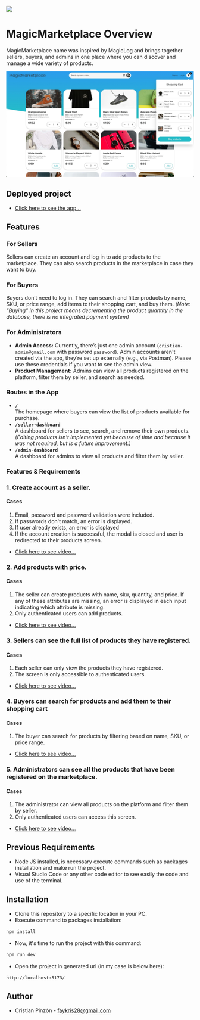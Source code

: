 ![](https://miro.medium.com/v2/resize:fit:1400/format:webp/1*poaGV4iICp06Q-yTlA2g_g.png)
# MagicMarketplace Overview

MagicMarketplace name was inspired by MagicLog and brings together sellers, buyers, and admins in one place where you can discover and manage a wide variety of products.

![](public/marketplace.jpeg)
## Deployed project
- [Click here to see the app...](https://magicmarketplace.netlify.app)

## Features
### For Sellers
Sellers can create an account and log in to add products to the marketplace. They can also search products in the marketplace in case they want to buy.

### For Buyers
Buyers don’t need to log in. They can search and filter products by name, SKU, or price range, add items to their shopping cart, and buy them. _(Note: "Buying" in this project means decrementing the product quantity in the database, there is no integrated payment system)_

### For Administrators
-   **Admin Access:** Currently, there’s just one admin account (`cristian-admin@gmail.com` with password `password`). Admin accounts aren't created via the app, they’re set up externally (e.g., via Postman). Please use these credentials if you want to see the admin view.
-   **Product Management:** Admins can view all products registered on the platform, filter them by seller, and search as needed.

### Routes in the App

-   **`/`**  
    The homepage where buyers can view the list of products available for purchase.
-   **`/seller-dashboard`**  
    A dashboard for sellers to see, search, and remove their own products. _(Editing products isn’t implemented yet because of time and because it was not required, but is a future improvement.)_
-   **`/admin-dashboard`**  
    A dashboard for admins to view all products and filter them by seller.

### Features & Requirements

### 1. Create account as a seller.

#### Cases
1. Email, password and password validation were included.
2. If passwords don't match, an error is displayed.
3. If user already exists, an error is displayed
4. If the account creation is successful, the modal is closed and user is redirected to their products screen.
- [Click here to see video...](https://drive.google.com/file/d/1mebOMycq-y2s4TnvhSaWuUTVNLpsYK9v/view?usp=sharing)

### 2. Add products with price.

#### Cases
1. The seller can create products with name, sku, quantity, and price. If any of these attributes are missing, an error is displayed in each input indicating which attribute is missing.
2. Only authenticated users can add products.
- [Click here to see video...](https://drive.google.com/file/d/1zXjkshFPf-WpiRC5LI3qLuH8RuZKKRX7/view?usp=sharing)

### 3. Sellers can see the full list of products they have registered.

#### Cases
1. Each seller can only view the products they have registered.
2. The screen is only accessible to authenticated users.
- [Click here to see video...](https://drive.google.com/file/d/1TEHC0K8Fcuk_LjmMEtYwcRiLEssFthag/view?usp=sharing)

### 4. Buyers can search for products and add them to their shopping cart

#### Cases
1. The buyer can search for products by filtering based on name, SKU, or price range.
- [Click here to see video...](https://drive.google.com/file/d/1sDQ_fwlZQE0Y8EoMi6104_SkXCZREsNx/view?usp=sharing)

### 5. Administrators can see all the products that have been registered on the marketplace.

#### Cases
1. The administrator can view all products on the platform and filter them by seller.
2. Only authenticated users can access this screen.
- [Click here to see video...](https://drive.google.com/file/d/1b87FnaBvK8P5yhAUCB6rSl7MfXIlw-Yi/view?usp=sharing)

## Previous Requirements
- Node JS installed, is necessary execute commands such as packages installation and make run the project.
- Visual Studio Code or any other code editor to see easily the code and use of the terminal.

## Installation
- Clone this repository to a specific location in your PC.
- Execute command to packages installation:
```bash
npm install
```
- Now, it's time to run the project with this command:
```bash
npm run dev
```
- Open the project in generated url (in my case is below here):
```bash
http://localhost:5173/
```


## Author
- Cristian Pinzón - faykris28@gmail.com